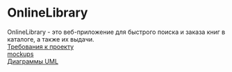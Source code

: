 # OnlineLibrary
OnlineLibrary - это веб-приложение для быстрого поиска и заказа книг в каталоге, а также их выдачи.  
[Требования к проекту](https://github.com/SvetaReznichenko-650503/OnlineLibrary/tree/master/docs/project%20documentation/SRS.md)  
[mockups](https://github.com/SvetaReznichenko-650503/OnlineLibrary/tree/master/docs/mockups)  
[Диаграммы UML](https://github.com/SvetaReznichenko-650503/OnlineLibrary/blob/master/docs/System%20project/Diagrams.md)
